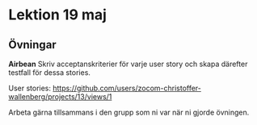 # Lektion 19 maj

## Övningar

**Airbean**
Skriv acceptanskriterier för varje user story och skapa därefter testfall för dessa stories.

User stories: https://github.com/users/zocom-christoffer-wallenberg/projects/13/views/1

Arbeta gärna tillsammans i den grupp som ni var när ni gjorde övningen.